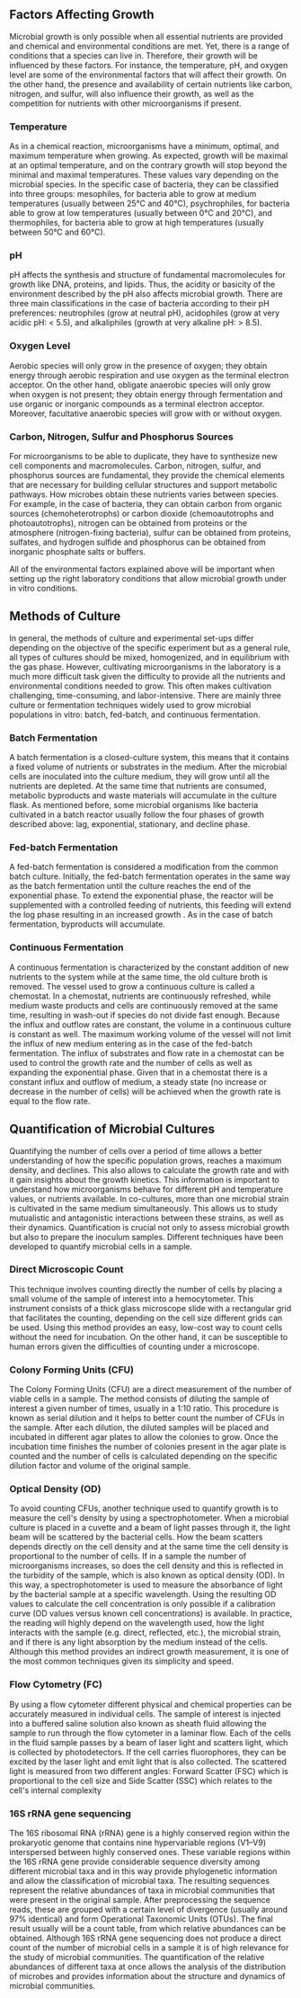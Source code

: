 ## Factors Affecting Growth

Microbial growth is only possible when all essential nutrients are provided and chemical and environmental conditions are met. Yet, there is a range of conditions that a species can live in. Therefore, their growth will be influenced by these factors. For instance, the temperature, pH, and oxygen level are some of the environmental factors that will affect their growth. On the other hand, the presence and availability of certain nutrients like carbon, nitrogen, and sulfur, will also influence their growth, as well as the competition for nutrients with other microorganisms if present.

### Temperature

As in a chemical reaction, microorganisms have a minimum, optimal, and maximum temperature when growing. As expected, growth will be maximal at an optimal temperature, and on the contrary growth will stop beyond the minimal and maximal temperatures. These values vary depending on the microbial species. In the specific case of bacteria, they can be classified into three groups: mesophiles, for bacteria able to grow at medium temperatures (usually between 25°C and 40°C), psychrophiles, for bacteria able to grow at low temperatures (usually between 0°C and 20°C), and thermophiles, for bacteria able to grow at high temperatures (usually between 50°C and 60°C).

### pH

pH affects the synthesis and structure of fundamental macromolecules for growth like DNA, proteins, and lipids. Thus, the acidity or basicity of the environment described by the pH also affects microbial growth. There are three main classifications in the case of bacteria according to their pH preferences: neutrophiles (grow at neutral pH), acidophiles (grow at very acidic pH: < 5.5), and alkaliphiles (growth at very alkaline pH: > 8.5).

### Oxygen Level

Aerobic species will only grow in the presence of oxygen; they obtain energy through aerobic respiration and use oxygen as the terminal electron acceptor. On the other hand, obligate anaerobic species will only grow when oxygen is not present; they obtain energy through fermentation and use organic or inorganic compounds as a terminal electron acceptor. Moreover, facultative anaerobic species will grow with or without oxygen.

### Carbon, Nitrogen, Sulfur and Phosphorus Sources

For microorganisms to be able to duplicate, they have to synthesize new cell components and macromolecules. Carbon, nitrogen, sulfur, and phosphorus sources are fundamental, they provide the chemical elements that are necessary for building cellular structures and support metabolic pathways. How microbes obtain these nutrients varies between species. For example, in the case of bacteria, they can obtain carbon from organic sources (chemoheterotrophs) or carbon dioxide (chemoautotrophs and photoautotrophs), nitrogen can be obtained from proteins or the atmosphere (nitrogen-fixing bacteria), sulfur can be obtained from proteins, sulfates, and hydrogen sulfide and phosphorus can be obtained from inorganic phosphate salts or buffers.

All of the environmental factors explained above will be important when setting up the right laboratory conditions that allow microbial growth under in vitro conditions.

## Methods of Culture

In general, the methods of culture and experimental set-ups differ depending on the objective of the specific experiment but as a general rule, all types of cultures should be mixed, homogenized, and in equilibrium with the gas phase. However, cultivating microorganisms in the laboratory is a much more difficult task given the difficulty to provide all the nutrients and environmental conditions needed to grow. This often makes cultivation challenging, time-consuming, and labor-intensive. There are mainly three culture or fermentation techniques widely used to grow microbial populations in vitro: batch, fed-batch, and continuous fermentation.

### Batch Fermentation

A batch fermentation is a closed-culture system, this means that it contains a fixed volume of nutrients or substrates in the medium. After the microbial cells are inoculated into the culture medium, they will grow until all the nutrients are depleted. At the same time that nutrients are consumed, metabolic byproducts and waste materials will accumulate in the culture flask. As mentioned before, some microbial organisms like bacteria cultivated in a batch reactor usually follow the four phases of growth described above: lag, exponential, stationary, and decline phase.

### Fed-batch Fermentation

A fed-batch fermentation is considered a modification from the common batch culture. Initially, the fed-batch fermentation operates in the same way as the batch fermentation until the culture reaches the end of the exponential phase. To extend the exponential phase, the reactor will be supplemented with a controlled feeding of nutrients, this feeding will extend the log phase resulting in an increased growth . As in the case of batch fermentation, byproducts will accumulate.

### Continuous Fermentation

A continuous fermentation is characterized by the constant addition of new nutrients to the system while at the same time, the old culture broth is removed. The vessel used to grow a continuous culture is called a chemostat. In a chemostat, nutrients are continuously refreshed, while medium waste products and cells are continuously removed at the same time, resulting in wash-out if species do not divide fast enough. Because the influx and outflow rates are constant, the volume in a continuous culture is constant as well. The maximum working volume of the vessel will not limit the influx of new medium entering as in the case of the fed-batch fermentation. The influx of substrates and flow rate in a chemostat can be used to control the growth rate and the number of cells as well as expanding the exponential phase. Given that in a chemostat there is a constant influx and outflow of medium, a steady state (no increase or decrease in the number of cells) will be achieved when the growth rate is equal to the flow rate.

## Quantification of Microbial Cultures

Quantifying the number of cells over a period of time allows a better understanding of how the specific population grows, reaches a maximum density, and declines. This also allows to calculate the growth rate and with it gain insights about the growth kinetics. This information is important to understand how microorganisms behave for different pH and temperature values, or nutrients available. In co-cultures, more than one microbial strain is cultivated in the same medium simultaneously. This allows us to study mutualistic and antagonistic interactions between these strains, as well as their dynamics. Quantification is crucial not only to assess microbial growth but also to prepare the inoculum samples. Different techniques have been developed to quantify microbial cells in a sample.

### Direct Microscopic Count

This technique involves counting directly the number of cells by placing a small volume of the sample of interest into a hemocytometer. This instrument consists of a thick glass microscope slide with a rectangular grid that facilitates the counting, depending on the cell size different grids can be used. Using this method provides an easy, low-cost way to count cells without the need for incubation. On the other hand, it can be susceptible to human errors given the difficulties of counting under a microscope.

### Colony Forming Units (CFU)

The Colony Forming Units (CFU) are a direct measurement of the number of viable cells in a sample. The method consists of diluting the sample of interest a given number of times, usually in a 1:10 ratio. This procedure is known as serial dilution and it helps to better count the number of CFUs in the sample. After each dilution, the diluted samples will be placed and incubated in different agar plates to allow the colonies to grow. Once the incubation time finishes the number of colonies present in the agar plate is counted and the number of cells is calculated depending on the specific dilution factor and volume of the original sample.

### Optical Density (OD)

To avoid counting CFUs, another technique used to quantify growth is to measure the cell's density by using a spectrophotometer. When a microbial culture is placed in a cuvette and a beam of light passes through it, the light beam will be scattered by the bacterial cells. How the beam scatters depends directly on the cell density and at the same time the cell density is proportional to the number of cells. If in a sample the number of microorganisms increases, so does the cell density and this is reflected in the turbidity of the sample, which is also known as optical density (OD). In this way, a spectrophotometer is used to measure the absorbance of light by the bacterial sample at a specific wavelength. Using the resulting OD values to calculate the cell concentration is only possible if a calibration curve (OD values versus known cell concentrations) is available. In practice, the reading will highly depend on the wavelength used, how the light interacts with the sample (e.g. direct, reflected, etc.), the microbial strain, and if there is any light absorption by the medium instead of the cells. Although this method provides an indirect growth measurement, it is one of the most common techniques given its simplicity and speed.

### Flow Cytometry (FC)

By using a flow cytometer different physical and chemical properties can be accurately measured in individual cells. The sample of interest is injected into a buffered saline solution also known as sheath fluid allowing the sample to run through the flow cytometer in a laminar flow. Each of the cells in the fluid sample passes by a beam of laser light and scatters light, which is collected by photodetectors. If the cell carries fluorophores, they can be excited by the laser light and emit light that is also collected. The scattered light is measured from two different angles: Forward Scatter (FSC) which is proportional to the cell size and Side Scatter (SSC) which relates to the cell's internal complexity

### 16S rRNA gene sequencing

The 16S ribosomal RNA (rRNA) gene is a highly conserved region within the prokaryotic genome that contains nine hypervariable regions (V1–V9) interspersed between highly conserved ones. These variable regions within the 16S rRNA gene provide considerable sequence diversity among different microbial taxa and in this way provide phylogenetic information and allow the classification of microbial taxa. The resulting sequences represent the relative abundances of taxa in microbial communities that were present in the original sample. After preprocessing the sequence reads, these are grouped with a certain level of divergence (usually around 97% identical) and form Operational Taxonomic Units (OTUs). The final result usually will be a count table, from which relative abundances can be obtained. Although 16S rRNA gene sequencing does not produce a direct count of the number of microbial cells in a sample it is of high relevance for the study of microbial communities. The quantification of the relative abundances of different taxa at once allows the analysis of the distribution of microbes and provides information about the structure and dynamics of microbial communities.
